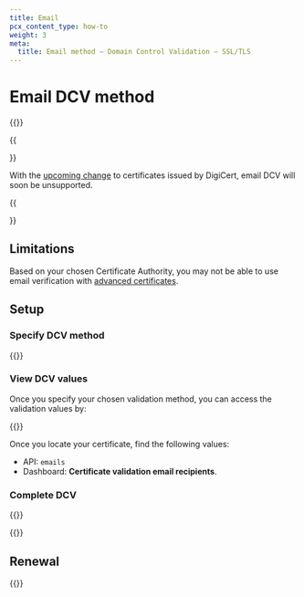```yaml
---
title: Email
pcx_content_type: how-to
weight: 3
meta:
  title: Email method — Domain Control Validation — SSL/TLS
---
```


# Email DCV method

{{<render file="_email-validation-definition.md">}}

{{<Aside type="note">}}

With the [upcoming change](/ssl/reference/migration-guides/digicert-update/advanced-certificates/) to certificates issued by DigiCert, email DCV will soon be unsupported.

{{</Aside>}}

## Limitations

Based on your chosen Certificate Authority, you may not be able to use email verification with [advanced certificates](/ssl/edge-certificates/advanced-certificate-manager/).

## Setup

### Specify DCV method

{{<render file="_generic-validation-process.md">}}

### View DCV values

Once you specify your chosen validation method, you can access the validation values by:

{{<render file="_generic-view-validation-status.md">}}

Once you locate your certificate, find the following values:

*   API: `emails`
*   Dashboard: **Certificate validation email recipients**.

### Complete DCV

{{<render file="_email-validation-process.md">}}

{{<render file="_dcv-validate-patch.md">}}

## Renewal

{{<render file="_dcv-token-renewal.md">}}
